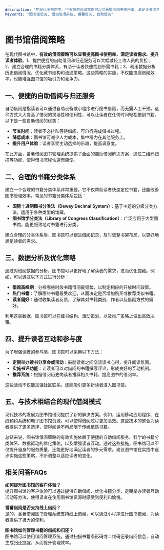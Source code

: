 ```yaml
---
description: "在现代图书馆中，**有效的借阅策略可以显著提高图书使用率、满足读者需求、提升读者体验**。1、提供便捷的自助借阅和归还服务可以大幅减轻工作人员的负担；2、建立合理的书籍分类体系，有助于读者快速找到所需书籍；3、利用数据分析历史借阅情况，优化藏书结构和流通策略。这些策略的实施，不仅能提高借阅效率，也能增强图书馆的吸引力和竞争力。"
keywords: "图书馆借阅, 借阅管理系统, 番薯借阅, 自助借阅"
---
```

# 图书馆借阅策略

在现代图书馆中，**有效的借阅策略可以显著提高图书使用率、满足读者需求、提升读者体验**。1、提供便捷的自助借阅和归还服务可以大幅减轻工作人员的负担；2、建立合理的书籍分类体系，有助于读者快速找到所需书籍；3、利用数据分析历史借阅情况，优化藏书结构和流通策略。这些策略的实施，不仅能提高借阅效率，也能增强图书馆的吸引力和竞争力。

## 一、便捷的自助借阅与归还服务

自助借阅是指读者可以通过自助设备或小程序进行图书借阅，而无需人工干预。这种方式大大提高了借阅的灵活性和便利性，可以让读者在任何时间轻松借到书籍。以下是一些自助借阅的优势：

- **节省时间**：读者不必排队等待借阅，可自行完成借书过程。
- **降低成本**：图书馆可减少人力成本，集中精力在其他服务上。
- **提升用户体验**：读者享受主动选择的乐趣，提高满意度。

在此方面，番薯借阅图书管理系统提供了全面的自助借阅解决方案，通过二维码扫描等功能，使得借书流程快速而简便。

## 二、合理的书籍分类体系

建立一个合理的书籍分类体系非常重要。它不仅帮助读者快速定位书籍，还能改善图书管理效率。常见的书籍分类体系包括：

- **国际十进制图书分类法（Dewey Decimal System）**：基于主题的分级分类方法，适用于各种类型的馆藏。
- **图书馆学分类法（Library of Congress Classification）**：广泛应用于大型图书馆，能更细致地对书籍进行分类。

建立合理的分类体系后，图书馆可以跟进借阅记录，及时调整书架布局，以更好地满足读者的需求。

## 三、数据分析及优化策略

通过对借阅数据的分析，图书馆可以更好地了解读者的需求，进而优化馆藏。例如，可以通过以下方式进行分析：

- **借阅高峰期**：分析哪些时段书籍借阅最频繁，以制定相应的开放时间政策。
- **热门书籍**：了解哪些书籍最受欢迎，从而决定是否增加购买或推荐类似书籍。
- **读者偏好**：通过收集读者反馈，了解其对书籍类别、作者以及借阅方式的偏好。

利用这些数据，图书馆可以在藏书结构、活动策划、以及推广策略上做出高效决策。

## 四、提升读者互动和参与度

为了增强读者的参与感，图书馆可以采用以下方法：

- **定期举办读书分享会或活动**：鼓励读者之间交流读书心得，提升阅读氛围。
- **实施书评功能**：让读者可以对借阅的书籍撰写评论，形成良好的互动机制。
- **推荐系统**：根据借阅历史向读者推荐相关书籍，提高图书的借阅率。

这些活动不仅能加强社区联系，还能吸引更多新读者进入图书馆。

## 五、与技术相结合的现代借阅模式

现代技术的发展为图书馆借阅提供了新的解决方案。例如，运用移动应用程序、在线预约系统和电子图书馆资源，可以使得借阅过程更加高效。这些技术的整合为读者提供了更多选择，使得阅读不再局限于传统纸质书籍。

总结来说，图书馆借阅策略的有效实施依赖于便捷的自助借阅服务、科学的书籍分类体系、数据驱动的优化策略，以及增强读者互动。通过这些措施，图书馆可以不仅提升自身的服务质量，还能更好地满足读者的多元需求。建议图书馆在实践中逐步实施这些策略，不断调整以适应读者的变化。

## 相关问答FAQs

**如何提升图书馆的客户体验？**  
提升图书馆的客户体验可以通过提供自助借阅、优化书籍分类、定期举办读者互动活动等方法，使得读者在使用图书馆资源时感受到便利和愉悦。

**番薯借阅是否支持线上借阅？**  
是的，番薯借阅图书管理系统支持线上借阅，可以通过小程序进行图书借阅，为读者提供了极大的便利。

**图书馆如何管理书籍的借阅和归还？**  
图书馆可以使用借阅管理系统，通过扫描书籍条形码或二维码记录借阅信息，自动生成归还提醒，从而提升管理效率。
